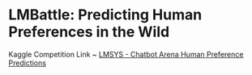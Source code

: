 # LMBattle: Predicting Human Preferences in the Wild

Kaggle Competition Link ~ <a href="https://www.kaggle.com/competitions/lmsys-chatbot-arena/overview">LMSYS - Chatbot Arena Human Preference Predictions</a>
